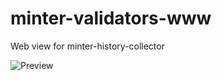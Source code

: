 # minter-validators-www
Web view for minter-history-collector


![Preview](https://github.com/{username}/{repository}/raw/{branch}/htdocs/img/minter-validators-www_01.png)